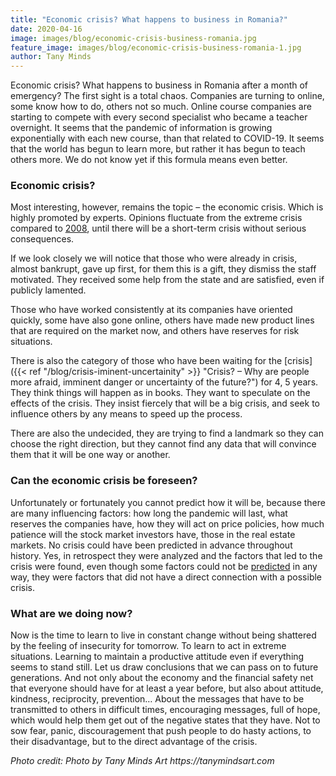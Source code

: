 ```yaml
---
title: "Economic crisis? What happens to business in Romania?"
date: 2020-04-16
image: images/blog/economic-crisis-business-romania.jpg
feature_image: images/blog/economic-crisis-business-romania-1.jpg
author: Tany Minds
---
```


Economic crisis? What happens to business in Romania after a month of emergency? The first sight is a total chaos. Companies are turning to online, some know how to do, others not so much. Online course companies are starting to compete with every second specialist who became a teacher overnight. It seems that the pandemic of information is growing exponentially with each new course, than that related to COVID-19. It seems that the world has begun to learn more, but rather it has begun to teach others more. We do not know yet if this formula means even better.

### Economic crisis?

Most interesting, however, remains the topic – the economic crisis. Which is highly promoted by experts. Opinions fluctuate from the extreme crisis compared to [2008](https://en.wikipedia.org/wiki/2007%E2%80%932008_financial_crisis), until there will be a short-term crisis without serious consequences.

If we look closely we will notice that those who were already in crisis, almost bankrupt, gave up first, for them this is a gift, they dismiss the staff motivated. They received some help from the state and are satisfied, even if publicly lamented.

Those who have worked consistently at its companies have oriented quickly, some have also gone online, others have made new product lines that are required on the market now, and others have reserves for risk situations.

There is also the category of those who have been waiting for the [crisis]({{< ref "/blog/crisis-iminent-uncertainity" >}} "Crisis? – Why are people more afraid, imminent danger or uncertainty of the future?") for 4, 5 years. They think things will happen as in books. They want to speculate on the effects of the crisis. They insist fiercely that will be a big crisis, and seek to influence others by any means to speed up the process.

There are also the undecided, they are trying to find a landmark so they can choose the right direction, but they cannot find any data that will convince them that it will be one way or another.

### Can the economic crisis be foreseen?

Unfortunately or fortunately you cannot predict how it will be, because there are many influencing factors: how long the pandemic will last, what reserves the companies have, how they will act on price policies, how much patience will the stock market investors have, those in the real estate markets. No crisis could have been predicted in advance throughout history. Yes, in retrospect they were analyzed and the factors that led to the crisis were found, even though some factors could not be [predicted](https://www.econtalk.org/taleb-on-the-financial-crisis/) in any way, they were factors that did not have a direct connection with a possible crisis.

### What are we doing now?

Now is the time to learn to live in constant change without being shattered by the feeling of insecurity for tomorrow. To learn to act in extreme situations. Learning to maintain a productive attitude even if everything seems to stand still. Let us draw conclusions that we can pass on to future generations. And not only about the economy and the financial safety net that everyone should have for at least a year before, but also about attitude, kindness, reciprocity, prevention… About the messages that have to be transmitted to others in difficult times, encouraging messages, full of hope, which would help them get out of the negative states that they have. Not to sow fear, panic, discouragement that push people to do hasty actions, to their disadvantage, but to the direct advantage of the crisis.

_Photo credit: Photo by Tany Minds Art https://tanymindsart.com_